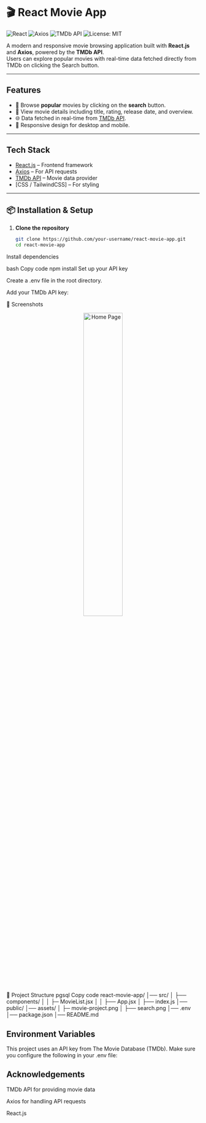 # 🎬 React Movie App

![React](https://img.shields.io/badge/React-18.2.0-61DAFB?logo=react&logoColor=white)
![Axios](https://img.shields.io/badge/Axios-1.6.0-5A29E4?logo=axios&logoColor=white)
![TMDb API](https://img.shields.io/badge/API-TMDb-01B4E4?logo=themoviedatabase&logoColor=white)
![License: MIT](https://img.shields.io/badge/License-MIT-yellow.svg)

A modern and responsive movie browsing application built with **React.js** and **Axios**, powered by the **TMDb API**.  
Users can explore popular movies with real-time data fetched directly from TMDb on clicking the Search button.

---

## Features

- 🎥 Browse **popular** movies by clicking on the **search** button.
- 📖 View movie details including title, rating, release date, and overview.
- 🌐 Data fetched in real-time from [TMDb API](https://www.themoviedb.org/).
- 📱 Responsive design for desktop and mobile.

---

## Tech Stack

- [React.js](https://reactjs.org/) – Frontend framework  
- [Axios](https://axios-http.com/) – For API requests  
- [TMDb API](https://www.themoviedb.org/documentation/api) – Movie data provider  
- [CSS / TailwindCSS] – For styling  

---

## 📦 Installation & Setup

1. **Clone the repository**  

   ```bash
   git clone https://github.com/your-username/react-movie-app.git
   cd react-movie-app
Install dependencies

bash
Copy code
npm install
Set up your API key

Create a .env file in the root directory.

Add your TMDb API key:



📸 Screenshots
<p align="center"> <img src="./src/assets/movies_project.png" alt="Home Page" width="45%"/></p>

📂 Project Structure
pgsql
Copy code
react-movie-app/
│── src/
│   ├── components/
│   │   ├─ MovieList.jsx
│   │   ├── App.jsx
│   ├── index.js
│── public/
│── assets/
│   ├─ movie-project.png
│   ├── search.png
│── .env
│── package.json
│── README.md


## Environment Variables
This project uses an API key from The Movie Database (TMDb).
Make sure you configure the following in your .env file:



## Acknowledgements
TMDb API for providing movie data

Axios for handling API requests

React.js
